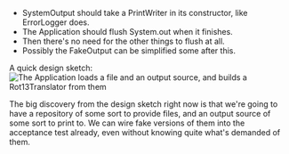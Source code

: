 * SystemOutput should take a PrintWriter in its constructor, like ErrorLogger does.
* The Application should flush System.out when it finishes.
* Then there's no need for the other things to flush at all.
* Possibly the FakeOutput can be simplified some after this.

A quick design sketch:
![The Application loads a file and an output source, and builds a Rot13Translator from them](http://www.diagrammr.com/png?key=dG6ESsAeogH)

The big discovery from the design sketch right now is that we're going to have a repository of some
sort to provide files, and an output source of some sort to print to. We can wire fake versions of
them into the acceptance test already, even without knowing quite what's demanded of them.